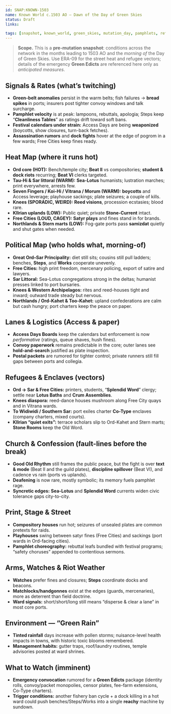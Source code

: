 ```yaml
---
id: SNAP:KNOWN-1503
name: Known World c.1503 AO — Dawn of the Day of Green Skies
status: Draft
links:

tags: [snapshot, known_world, green_skies, mutation_day, pamphlets, refugees, centralization]
---
```


> **Scope.** This is a **pre-mutation snapshot**: conditions across the network in the months leading to 1503 AO and the *morning of* the Day of Green Skies. Use ERA-09 for the street heat and refugee vectors; details of the emergency **Green Edicts** are referenced here only as *anticipated measures*.

## Signals & Rates (what’s twitching)
- **Green-belt anomalies** persist in the warm belts; fish failures → **bread spikes** in ports; insurers post tighter convoy windows and talk surcharge.  
- **Pamphlet velocity** is at peak: lampoons, rebuttals, apologia; Steps keep “**Cleanliness Tables**” as ratings drift toward soft bans.  
- **Festival calendars under strain:** Access Days are being **weaponized** (boycotts, show closures, turn-back fetches).  
- **Assassination rumors** and **dock fights** hover at the edge of pogrom in a few wards; Free Cities keep fines ready.

## Heat Map (where it runs hot)
- **Ord core (HOT):** Bench/temple city; **Beat II** vs compositories; **student & dock riots** recurring; **Beat VI** clerks targeted.  
- **Tau-Hi & Sar littoral (WARM):** **Sea-Lotus** humanists; lustration marches; print everywhere, arrests few.  
- **Seven Fingers / Koi-Hi / Vitrana / Morum (WARM):** **boycotts** and Access leverage; playhouse sackings; plate seizures; a couple of kills.  
- **Knees (SPORADIC, WEIRD):** **Reed visions**, procession ecstasies; blood rare.  
- **Kllrian uplands (LOW):** Public quiet; private **Stone-Current** intact.  
- **Free Cities (LOUD, CAGEY):** **Satyr plays** and fines stand in for brands.  
- **Northlands & Stern marts (LOW):** Fog-gate ports pass **samizdat** quietly and shut gates when needed.

## Political Map (who holds what, morning-of)
- **Great Ord–Sar Principality:** diet still sits; cousins still pull ladders; benches, **Steps**, and **Works** cooperate unevenly.  
- **Free Cities:** high print freedom, mercenary policing, export of satire and lawyers.  
- **Sar Littoral:** Sea-Lotus congregations strong in the deltas; humanist presses linked to port bursaries.  
- **Knees & Western Archipelagos:** rites and reed-houses tight and inward; outward trade steady but nervous.  
- **Northlands / Ord-Kahet & Too-Kahet:** upland confederations are calm but cash hungry; port charters keep the peace on paper.

## Lanes & Logistics (Access & paper)
- **Access Days Boards** keep the calendars but enforcement is now *performative* (ratings, queue shaves, hush fines).  
- **Convoy paperwork** remains predictable in the core; outer lanes see **hold-and-search** justified as plate inspection.  
- **Postal packets** are rumored for tighter control; private runners still fill gaps between ports and collegia.

## Refugees & Enclaves (vectors)
- **Ord → Sar & Free Cities:** printers, students, “**Splendid Word**” clergy; settle near **Lotus Baths** and **Crum Assemblies**.  
- **Knees diaspora:** reed-dance houses mushroom along Free City quays and in Vitrana wards.  
- **To Widiwidi / Southern Sar:** port exiles charter **Co-Type** enclaves (company charters, mixed courts).  
- **Kllrian “quiet exits”:** terrace scholars slip to Ord-Kahet and Stern marts; **Stone Rooms** keep the Old Word.

## Church & Confession (fault-lines before the break)
- **Good Old Rhythm** still frames the public peace, but the fight is over **text & mode** (Beat II and the guild plates), **discipline spillover** (Beat VI), and cadence vs rain (ports vs uplands).  
- **Deafening** is now rare, mostly symbolic; its memory fuels pamphlet rage.  
- **Syncretic edges:** **Sea-Lotus** and **Splendid Word** currents widen civic tolerance gaps city-to-city.

## Print, Stage & Street
- **Compository houses** run hot; seizures of unsealed plates are common pretexts for raids.  
- **Playhouses** swing between satyr fines (Free Cities) and sackings (port wards in Ord-facing cities).  
- **Pamphlet choreography:** rebuttal leafs bundled with festival programs; “safety choruses” appended to contentious sermons.

## Arms, Watches & Riot Weather
- **Watches** prefer fines and closures; **Steps** coordinate docks and beacons.  
- **Matchlocks/handgonnes** exist at the edges (guards, mercenaries), more as deterrent than field doctrine.  
- **Ward signals:** short/short/long still means “disperse & clear a lane” in most core ports.

## Environment — “Green Rain”
- **Tinted rainfall** days increase with pollen storms; nuisance-level health impacts in towns, with historic toxic blooms remembered.  
- **Management habits:** gutter traps, roof/laundry routines, temple advisories posted at ward shrines.


## What to Watch (imminent)
- **Emergency convocation** rumored for a **Green Edicts** package (identity rolls, convoy/packet monopolies, censor plates, fee-farm extensions, Co-Type charters).  
- **Trigger conditions:** another fishery ban cycle + a dock killing in a hot ward could push benches/Steps/Works into a single **reachy** machine by sundown.

